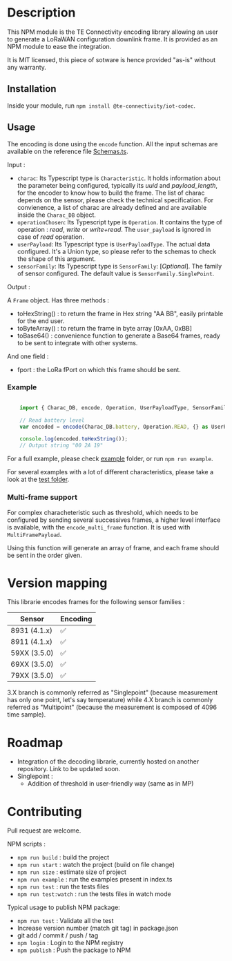 # Description

This NPM module is the TE Connectivity encoding library allowing an user to generate a LoRaWAN configuration downlink frame. It is provided as an NPM module to ease the integration.

It is MIT licensed, this piece of sotware is hence provided "as-is" without any warranty.

## Installation

Inside your module, run ```npm install @te-connectivity/iot-codec```. 

## Usage


The encoding is done using the ```encode``` function. All the input schemas are available on the reference file [Schemas.ts](src/Schemas.ts).

Input :

- ```charac```: Its Typescript type is ```Characteristic```. It holds information about the parameter being configured, typically its *uuid* and *payload_length*, for the encoder to know how to build the frame. The list of charac depends on the sensor, please check the technical specification. For convienence, a list of charac are already defined and are available inside the ```Charac_DB``` object.
- ```operationChosen```: Its Typescript type is ```Operation```. It contains the type of operation : *read*, *write* or *write+read*. The ```user_payload``` is ignored in case of *read* operation.
- ```userPayload```: Its Typescript type is ```UserPayloadType```. The actual data configured. It's a Union type, so please refer to the schemas to check the shape of this argument.
- ```sensorFamily```:  Its Typescript type is ```SensorFamily```: [*Optional*]. The family of sensor configured. The default value is ```SensorFamily.SinglePoint```.

Output :

A ```Frame``` object. Has three methods :
- toHexString() : to return the frame in Hex string "AA BB", easily printable for the end user.
- toByteArray() : to return the frame in byte array [0xAA, 0xBB]
- toBase64() : convenience function to generate a Base64 frames, ready to be sent to integrate with other systems.

And one field :
- fport : the LoRa fPort on which this frame should be sent.


### Example


```JavaScript

    import { Charac_DB, encode, Operation, UserPayloadType, SensorFamily } from '@te-connectivity/iot-codec';

    // Read battery level
    var encoded = encode(Charac_DB.battery, Operation.READ, {} as UserPayloadType, SensorFamily.Singlepoint) 

    console.log(encoded.toHexString());
    // Output string "00 2A 19"
```

For a full example, please check [example](/example/index.ts) folder, or run ```npm run example```.

For several examples with a lot of different characteristics, please take a look at the [test folder](/test).


### Multi-frame support

For complex characheteristic such as threshold, which needs to be configured by sending several successives frames, a higher level interface is available, with the `encode_multi_frame` function. It is used with `MultiFramePayload`.  

Using this function will generate an array of frame, and each frame should be sent in the order given.


# Version mapping 

This librarie encodes frames for the following sensor families : 

| Sensor        | Encoding |
| ------------- | -------- |
| 8931  (4.1.x) | ✅        |
| 8911  (4.1.x) | ✅        |
| 59XX  (3.5.0) | ✅        |
| 69XX  (3.5.0) | ✅        |
| 79XX  (3.5.0) | ✅        |

3.X branch is commonly referred as "Singlepoint" (because measurement has only one point, let's say temperature) while 4.X branch is commonly referred as "Multipoint" (because the measurement is composed of 4096 time sample).

# Roadmap

- Integration of the decoding librarie, currently hosted on another repository. Link to be updated soon.
- Singlepoint :
  - Addition of threshold in user-friendly way (same as in MP)


# Contributing

Pull request are welcome. 

NPM scripts : 
- `npm run build` : build the project
- `npm run start` : watch the project (build on file change)
- `npm run size` : estimate size of project
- `npm run example` : run the examples present in index.ts
- `npm run test` : run the tests files
- `npm run test:watch` : run the tests files in watch mode


Typical usage to publish NPM package: 

- `npm run test` : Validate all the test
- Increase version number (match git tag) in package.json
- git add / commit / push / tag
- `npm login` : Login to the NPM registry
- `npm publish` : Push the package to NPM
